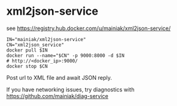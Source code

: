 xml2json-service
================

see https://registry.hub.docker.com/u/mainiak/xml2json-service/

```
IN="mainiak/xml2json-service"
CN="xml2json_service"
docker pull $IN
docker run --name="$CN" -p 9000:8000 -d $IN
# http://<docker_ip>:9000/
docker stop $CN
```

Post url to XML file and await JSON reply.

If you have networking issues, try diagnostics with https://github.com/mainiak/diag-service
